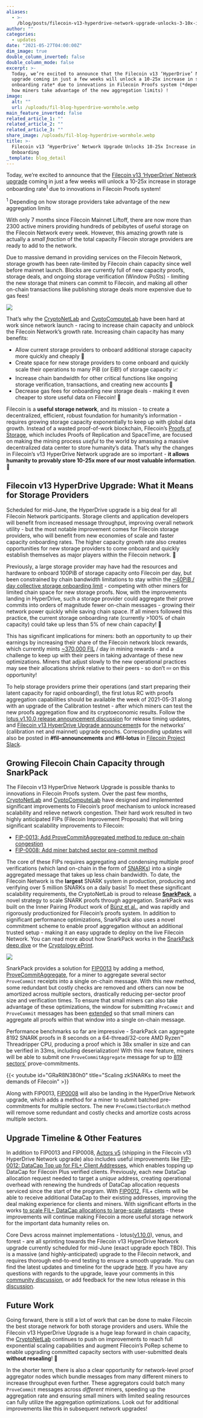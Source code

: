 ```yaml
---
aliases:
  - >-
    /blog/posts/filecoin-v13-hyperdrive-network-upgrade-unlocks-3-10x-increase-in-storage-onboarding
author: ""
categories:
  - updates
date: "2021-05-27T04:00:00Z"
dim_image: true
double_column_inverted: false
double_column_mode: false
excerpt: >-
  Today, we’re excited to announce that the Filecoin v13 ‘HyperDrive’ Network
  upgrade coming in just a few weeks will unlock a 10-25x increase in storage
  onboarding rate* due to innovations in Filecoin Proofs system (*depending on
  how miners take advantage of the new aggregation limits) !
image:
  alt: ""
  url: /uploads/fil-blog-hyperdrive-wormhole.webp
main_feature_inverted: false
related_article_1: ""
related_article_2: ""
related_article_3: ""
share_image: /uploads/fil-blog-hyperdrive-wormhole.webp
title: >-
  Filecoin v13 ‘HyperDrive’ Network Upgrade Unlocks 10-25x Increase in Storage
  Onboarding
_template: blog_detail
---
```


Today, we’re excited to announce that the [Filecoin v13 ‘HyperDrive’ Network upgrade](https://github.com/filecoin-project/community/discussions/74#discussioncomment-707228) coming in just a few weeks will unlock a 10-25x increase in storage onboarding rate<sup>1</sup> due to innovations in Filecoin Proofs system!

<sup>1</sup> Depending on how storage providers take advantage of the new aggregation limits

With only 7 months since Filecoin Mainnet Liftoff, there are now more than 2300 active miners providing hundreds of pebibytes of useful storage on the Filecoin Network every week. However, this amazing growth rate is actually a _small fraction_ of the total capacity Filecoin storage providers are ready to add to the network.

Due to massive demand in providing services on the Filecoin Network, storage growth has been rate-limited by Filecoin chain capacity since well before mainnet launch. Blocks are currently full of new capacity proofs, storage deals, and ongoing storage verification (Window PoSts) - limiting the new storage that miners can commit to Filecoin, and making all other on-chain transactions like publishing storage deals more expensive due to gas fees!

![](/uploads/screen-shot-2021-05-24-at-3-10-22-pm.webp)

That’s why the [CryptoNetLab](https://research.protocol.ai/groups/cryptonetlab/) and [CyptoComputeLab](https://research.protocol.ai/groups/cryptocomputelab/) have been hard at work since network launch - racing to increase chain capacity and unblock the Filecoin Network’s growth rate. Increasing chain capacity has many benefits:

- Allow current storage providers to onboard additional storage capacity more quickly and cheaply 💸
- Create space for new storage providers to come onboard and quickly scale their operations to many PiB (or EiB!) of storage capacity 📈
- Increase chain bandwidth for other critical functions like ongoing storage verification, transactions, and creating new accounts 🔏
- Decrease gas fees for onboarding new storage deals - making it even cheaper to store useful data on Filecoin! 🤝

Filecoin is a **useful storage network**, and its mission - to create a decentralized, efficient, robust foundation for humanity’s information - requires growing storage capacity exponentially to keep up with global data growth. Instead of a wasted proof-of-work blockchain, Filecoin’s [Proofs of Storage](https://spec.filecoin.io/algorithms/pos/), which includes Proofs of Replication and SpaceTime, are focused on making the mining process _useful_ to the world by amassing a massive decentralized data center to store humanity’s data. That’s why the changes in Filecoin’s v13 HyperDrive Network upgrade are so important - **it allows humanity to provably store 10-25x more of our most valuable information**. 🚀

## Filecoin v13 HyperDrive Upgrade: What it Means for Storage Providers

Scheduled for mid-June, the HyperDrive upgrade is a big deal for all Filecoin Network participants. Storage clients and application developers will benefit from increased message throughput, improving overall network utility - but the most notable improvement comes for Filecoin storage providers, who will benefit from new economies of scale and faster capacity onboarding rates. The higher capacity growth rate also creates opportunities for new storage providers to come onboard and quickly establish themselves as major players within the Filecoin network. 💪

Previously, a large storage provider may have had the resources and hardware to onboard 100PiB of storage capacity onto Filecoin per day, but been constrained by chain bandwidth limitations to stay within the [\~40PiB / day collective storage onboarding limit](https://spacegap.github.io/#/) - competing with other miners for limited chain space for new storage proofs. Now, with the improvements landing in HyperDrive, such a storage provider could aggregate their prove commits into orders of magnitude fewer on-chain messages - growing their network power quickly while saving chain space. If all miners followed this practice, the current storage onboarding rate (currently >100% of chain capacity) could take up less than 5% of new chain capacity! 🎉

This has significant implications for miners: both an opportunity to up their earnings by increasing their share of the Filecoin network block rewards, which currently mints [~370,000 FIL](https://filfox.info/en/) / day in mining rewards - and a challenge to keep up with their peers in taking advantage of these new optimizations. Miners that adjust slowly to the new operational practices may see their allocations shrink relative to their peers - so don’t 💤 on this opportunity!

To help storage providers prime their operations (and start preparing their latent capacity for rapid onboarding!), the first lotus RC with proofs aggregation capabilities should be available the week of 2021-05-31 along with an upgrade of the Calibration testnet - after which miners can test the new proofs aggregation flow and its cryptoeconomic results. Follow the [lotus v1.10.0 release announcement discussion](https://github.com/filecoin-project/lotus/discussions/6283) for release timing updates, and [Filecoin v13 HyperDrive Upgrade announcement](https://github.com/filecoin-project/community/discussions/74#discussioncomment-707228)s for the networks’ (calibration net and mainnet) upgrade epochs. Corresponding updates will also be posted in **#fil-announcements** and **#fil-lotus** in [Filecoin Project Slack](https://filecoin.io/slack).

## Growing Filecoin Chain Capacity through SnarkPack

The Filecoin v13 HyperDrive Network Upgrade is possible thanks to innovations in Filecoin Proofs system. Over the past few months, [CryptoNetLab](https://research.protocol.ai/groups/cryptonetlab/) and [CyptoComputeLab](https://research.protocol.ai/groups/cryptocomputelab/) have designed and implemented significant improvements to Filecoin’s proof mechanism to unlock increased scalability and relieve network congestion. Their hard work resulted in two highly anticipated FIPs (Filecoin Improvement Proposals) that will bring significant scalability improvements to Filecoin:

- [FIP-0013: Add ProveCommitAggregated method to reduce on-chain congestion](https://github.com/filecoin-project/FIPs/blob/master/FIPS/fip-0013.md)
- [FIP-0008: Add miner batched sector pre-commit method](https://github.com/filecoin-project/FIPs/blob/master/FIPS/fip-0008.md)

The core of these FIPs requires aggregating and condensing multiple proof verifications (which land on-chain in the form of [SNARKs](https://z.cash/technology/zksnarks/)) into a single aggregated message that takes up less chain bandwidth. To date, the Filecoin Network is the **largest** SNARK system in production, producing and verifying over 5 million SNARKs on a daily basis! To meet these significant scalability requirements, the CryptoNetLab is proud to release [**SnarkPack**](https://research.protocol.ai/blog/2021/snarkpack-how-to-aggregate-snarks-efficiently/), a novel strategy to scale SNARK proofs through aggregation. SnarkPack was built on the Inner Pairing Product work of [Bünz et al.](https://eprint.iacr.org/2019/1177), and was rapidly and rigorously productionized for Filecoin’s proofs system. In addition to significant performance optimizations, SnarkPack also uses a novel commitment scheme to enable proof aggregation without an additional trusted setup - making it an easy upgrade to deploy on the live Filecoin Network. You can read more about how SnarkPack works in the [SnarkPack deep dive](https://research.protocol.ai/blog/2021/snarkpack-how-to-aggregate-snarks-efficiently/) or the [Cryptology ePrint](https://eprint.iacr.org/2021/529).

![](/uploads/image-10.webp)

SnarkPack provides a solution for [FIP0013](https://github.com/filecoin-project/FIPs/blob/master/FIPS/fip-0013.md) by adding a method, [ProveCommitAggregate](https://github.com/filecoin-project/specs-actors/blob/51145815bc17542f4731e1ac08d914d9d39a81ed/actors/builtin/miner/miner_actor.go#L860), for a miner to aggregate several sector `ProveCommit` receipts into a single on-chain message. With this new method, some redundant but costly checks are removed and others can now be amortized across multiple sectors, drastically reducing per-sector proof size and verification times. To ensure that small miners can also take advantage of these optimizations, the window for submitting `PreCommit` and `ProveCommit` messages has been [extended](https://github.com/filecoin-project/specs-actors/issues/1400) so that small miners can aggregate all proofs within that window into a single on-chain message.

Performance benchmarks so far are impressive - SnarkPack can aggregate 8192 SNARK proofs in 8 seconds on a 64-thread/32-core AMD Ryzen™ Threadripper CPU, producing a proof which is 38x smaller in size and can be verified in 33ms, including deserialization! With this new feature, miners will be able to submit one `ProveCommitAggregate` message for up to [819 sectors’](https://github.com/filecoin-project/specs-actors/blob/51145815bc17542f4731e1ac08d914d9d39a81ed/actors/builtin/miner/policy.go#L286) prove-commitments.

{{< youtube id="GRaR8N380h0" title="Scaling zkSNARKs to meet the demands of Filecoin" >}}

Along with FIP0013, [FIP0008](https://github.com/filecoin-project/FIPs/blob/master/FIPS/fip-0008.md) will also be landing in the HyperDrive Network upgrade, which adds a method for a miner to submit batched pre-commitments for multiple sectors. The new `PreCommitSectorBatch` method will remove some redundant and costly checks and amortize costs across multiple sectors.

## Upgrade Timeline & Other Features

In addition to FIP0013 and FIP0008, [Actors v5](https://github.com/filecoin-project/specs-actors/issues/1391) (shipping in the Filecoin v13 HyperDrive Network upgrade) also includes useful improvements like [FIP-0012: DataCap Top up for FIL+ Client Addresses](https://github.com/filecoin-project/FIPs/blob/master/FIPS/fip-0012.md), which enables topping up DataCap for Filecoin Plus verified clients. Previously, each new DataCap allocation request needed to target a _unique_ address, creating operational overhead with renewing the hundreds of DataCap allocation requests serviced since the start of the program. With [FIP0012](https://github.com/filecoin-project/FIPs/blob/master/FIPS/fip-0012.md), FIL+ clients will be able to receive additional DataCap to their existing addresses, improving the deal making experience for clients and miners. With significant efforts in the works [to scale FIL+ DataCap allocations to large-scale datasets](https://github.com/filecoin-project/filecoin-plus-large-datasets) - these improvements will continue making Filecoin a more useful storage network for the important data humanity relies on.

Core Devs across mainnet implementations - lotus([v1.10.0](https://github.com/filecoin-project/lotus/issues/6185)), venus, and forest - are all sprinting towards the Filecoin v13 HyperDrive Network upgrade currently scheduled for mid-June (exact upgrade epoch TBD). This is a massive (and highly-anticipated) upgrade to the Filecoin network, and requires thorough end-to-end testing to ensure a smooth upgrade. You can find the latest updates and timeline for the upgrade [here](https://github.com/filecoin-project/community/discussions/74#discussioncomment-707228). If you have any questions with regards to the upgrade, leave your comments in this [community discussion](https://github.com/filecoin-project/community/discussions/155), or add feedback for the new lotus release in this [discussion](https://github.com/filecoin-project/lotus/discussions/6296).

## Future Work

Going forward, there is still a lot of work that can be done to make Filecoin the best storage network for both storage providers and users. While the Filecoin v13 HyperDrive Upgrade is a huge leap forward in chain capacity, the [CryptoNetLab](https://research.protocol.ai/groups/cryptonetlab/) continues to push on improvements to reach full exponential scaling capabilities and augment Filecoin’s PoRep scheme to enable upgrading committed capacity sectors with user-submitted deals **without resealing**! 🤩

In the shorter term, there is also a clear opportunity for network-level proof aggregator nodes which bundle messages from many different miners to increase throughput even further. These aggregators could batch many `ProveCommit` messages across _different_ miners, speeding up the aggregation rate and ensuring small miners with limited sealing resources can fully utilize the aggregation optimizations. Look out for additional improvements like this in subsequent network upgrades!
